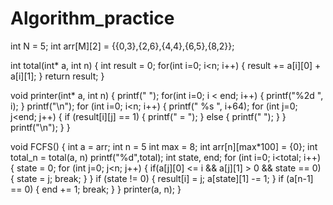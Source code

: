 # Algorithm_practice

int N = 5;
int arr[M][2] = {{0,3},{2,6},{4,4},{6,5},{8,2}};

int total(int* a, int n) {
    int result = 0;
    for(int i=0; i<n; i++) {
        result += a[i][0] + a[i][1];
    }
    return result;
}

void printer(int* a, int n) {
    printf("   ");
    for(int i=0; i < end; i++) {
        printf("%2d ", i);
    }
    printf("\n");
    for (int i=0; i<n; i++) {
        printf(" %s ", i+64);
        for (int j=0; j<end; j++) {
            if (result[i][j] == 1) { printf(" = "); }
            else { printf("   "); }
        }
        printf("\n");
    }
}

void FCFS()
{
    int a = arr;
    int n = 5
    int max = 8;
    int arr[n][max*100] = {0};
    int total_n = total(a, n)
    printf("%d",total);
    int state, end;
    for (int i=0; i<total; i++) {
        state = 0;
        for (int j=0; j<n; j++) {
            if(a[j][0] <= i && a[j][1] > 0 && state == 0) {
                state = j; break;
            }
        }
        if (state != 0) {
            result[i] = j;
            a[state][1] -= 1;
        }
        if (a[n-1] == 0) {
            end += 1;
            break;
        }
    }
    printer(a, n);
}
